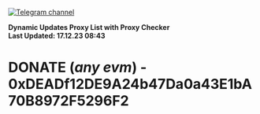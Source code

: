 [![Telegram channel](https://img.shields.io/endpoint?url=https://runkit.io/damiankrawczyk/telegram-badge/branches/master?url=https://t.me/n4z4v0d)](https://t.me/n4z4v0d) 

**Dynamic Updates Proxy List with Proxy Checker**  
**Last Updated: 17.12.23 08:43**

# DONATE (_any evm_) - 0xDEADf12DE9A24b47Da0a43E1bA70B8972F5296F2
